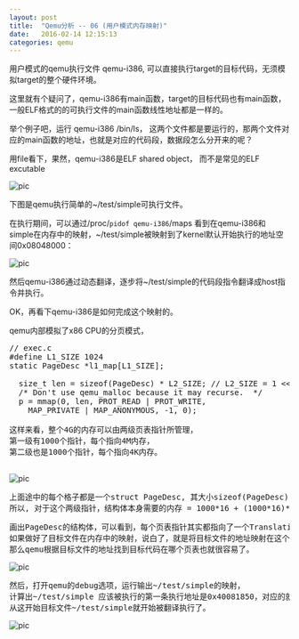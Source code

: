 ```yaml
---
layout: post
title:  "Qemu分析 -- 06 (用户模式内存映射)"
date:   2016-02-14 12:15:13
categories: qemu
---
```


用户模式的qemu执行文件 qemu-i386, 可以直接执行target的目标代码，无须模拟target的整个硬件环境。

这里就有个疑问了，qemu-i386有main函数，target的目标代码也有main函数，一般ELF格式的的可执行文件的main函数线性地址都是一样的。

举个例子吧，运行 qemu-i386 /bin/ls， 这两个文件都是要运行的，那两个文件对应的main函数的地址，也就是对应的代码段，数据段怎么分开来的呢？

用file看下，果然，qemu-i386是ELF shared object， 而不是常见的ELF excutable

![pic](http://fillzero.qiniudn.com/2016_02_14_qemu_01.png)

下图是qemu执行简单的~/test/simple可执行文件。

在执行期间，可以通过/proc/`pidof qemu-i386`/maps 看到在qemu-i386和simple在内存中的映射，~/test/simple被映射到了kernel默认开始执行的地址空间0x08048000：

![pic](http://fillzero.qiniudn.com/2016_02_14_qemu_02.png)

然后qemu-i386通过动态翻译，逐步将~/test/simple的代码段指令翻译成host指令并执行。

OK，再看下qemu-i386是如何完成这个映射的。

qemu内部模拟了x86 CPU的分页模式，

<pre>
// exec.c
#define L1_SIZE 1024
static PageDesc *l1_map[L1_SIZE];

  size_t len = sizeof(PageDesc) * L2_SIZE; // L2_SIZE = 1 << 10 = 1024
  /* Don't use qemu_malloc because it may recurse.  */
  p = mmap(0, len, PROT_READ | PROT_WRITE,
    MAP_PRIVATE | MAP_ANONYMOUS, -1, 0);

这样来看，整个4G的内存可以由两级页表指针所管理，
第一级有1000个指针，每个指向4M内存，
第二级也是1000个指针，每个指向4K内存。

</pre>

![pic](http://fillzero.qiniudn.com/2016_02_14_qemu_03.png)

<pre>
上面途中的每个格子都是一个struct PageDesc, 其大小sizeof(PageDesc) = 16,
所以, 对于这个两级指针，结构体本身需要的内存 = 1000*16 + (1000*16)*1000 = 16K + 16M
</pre>

<pre>
画出PageDesc的结构体，可以看到，每个页表指针其实都指向了一个Translation Block, 即翻译块，也就是目标代码块。
如果做好了目标文件在内存中的映射，说白了，就是将目标文件的地址映射在这个两级页目录结构体中，
那么qemu根据目标文件的地址找到目标代码在哪个页表也就很容易了。
</pre>

![pic](http://fillzero.qiniudn.com/2016_02_14_qemu_04.png)

<pre>
然后，打开qemu的debug选项，运行输出~/test/simple的映射，
计算出~/test/simple 应该被执行的第一条执行地址是0x40081850，对应的就是libc里面的_start， 
从这开始目标文件~/test/simple就开始被翻译执行了。
</pre>

![pic](http://fillzero.qiniudn.com/2016_02_14_qemu_05.png)

